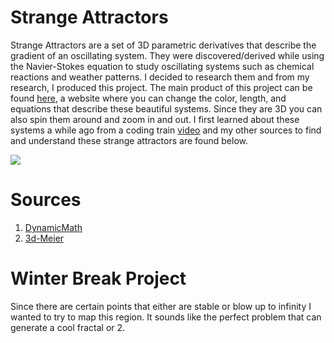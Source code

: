 # Strange Attractors
Strange Attractors are a set of 3D parametric derivatives that describe the gradient of an oscillating system. They were discovered/derived while using the Navier-Stokes equation to study oscillating systems such as chemical reactions and weather patterns. I decided to research them and from my research, I produced this project. The main product of this project can be found [here](https://lucianchauvin.com/StrangeAttractors), a website where you can change the color, length, and equations that describe these beautiful systems. Since they are 3D you can also spin them around and zoom in and out. I first learned about these systems a while ago from a coding train [video](https://www.youtube.com/watch?v=f0lkz2gSsIk) and my other sources to find and understand these strange attractors are found below. 

![](https://github.com/lucianchauvin/StrangeAttractors/blob/master/Halvorsen/halvorsenAttractor.gif)

# Sources
1. [DynamicMath](https://www.dynamicmath.xyz/strange-attractors/)
2. [3d-Meier](http://www.3d-meier.de/tut19/Seite0.html)

# Winter Break Project
Since there are certain points that either are stable or blow up to infinity I wanted to try to map this region. It sounds like the perfect problem that can generate a cool fractal or 2.
